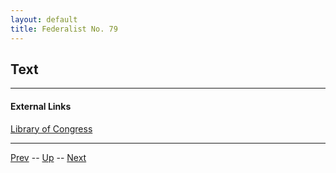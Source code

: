 ```yaml
---
layout: default
title: Federalist No. 79
---
```


## Text

---
#### External Links
[Library of Congress]()

---

[Prev](78.md) -- [Up](README.md) -- [Next](80.md)
